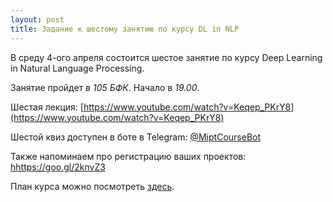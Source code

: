 ```yaml
---
layout: post
title: Задание к шестому занятию по курсу DL in NLP
---
```


В среду 4-ого апреля состоится шестое занятие по курсу Deep Learning in Natural Language Processing.

Занятие пройдет _в 105 БФК_. Начало в _19.00_.

Шестая лекция: [https://www.youtube.com/watch?v=Keqep_PKrY8](https://www.youtube.com/watch?v=Keqep_PKrY8) 

Шестой квиз доступен в боте в Telegram: [@MiptCourseBot](https://t.me/MiptCourseBot)

Также напоминаем про регистрацию ваших проектов: [hhttps://goo.gl/2knvZ3](https://goo.gl/2knvZ3)

План курса можно посмотреть [здесь](../NLP/).